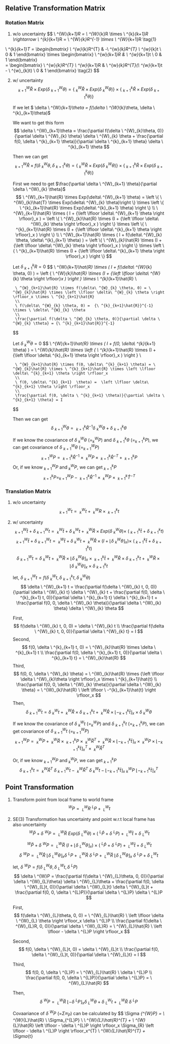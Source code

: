 ## Relative Transformation Matrix

### Rotation Matrix
1. w/o uncertainty
$$ 
    \ ^{W}_{k+1}R = \ ^{W}_{k}R \times  \ ^{k}_{k+1}R \rightarrow \ ^{k}_{k+1}R = \ ^{W}_{k}R^{-1} \times \ ^{W}_{k+1}R
    \tag{1}

$$
$$
    \ ^{k}_{k+1}T = \begin{bmatrix} 
                        \ ^{w}_{k}R^{T} & -\ ^{w}_{k}R^{T} \ ^{w}_{k}t \\
                        0 & 1
                    \end{bmatrix} 
                    \times 
                    \begin{bmatrix} 
                        \ ^{w}_{k+1}R & \ ^{w}_{k+1}t \\
                        0 & 1
                    \end{bmatrix}   
                    =
                    \begin{bmatrix} 
                        \ ^{w}_{k}R^{T} \ ^{w}_{k+1}R & \ ^{w}_{k}R^{T}(\ ^{w}_{k+1}t - \ ^{w}_{k}t) \\
                        0 & 1
                    \end{bmatrix}
    \tag{2}
$$

2. w/ uncertainty
    $$
        \ ^{W}_{k+1}\hat{R} \times Exp(\delta\ ^{W}_{k+1}\theta) = \left \{ \ ^{W}_{k}\hat{R} \times Exp(\delta\ ^{W}_{k}\theta)\right \} \times \left \{ \ ^{k}_{k+1}\hat{R} \times Exp(\delta\ ^{k}_{k+1}\theta) \right \} 
        \tag{7}
    $$

    

    If we let $
        \delta \ ^{W}_{k+1}\theta = f(\delta \ ^{W}_{k}\theta, \delta \ ^{k}_{k+1}\theta)$

    We want to get this form 
    $$
        \delta \ ^{W}_{k+1}\theta = \frac{\partial f(\delta \ ^{W}_{k}\theta, 0)}{\partial \delta \ ^{W}_{k} \theta} \delta \ ^{W}_{k} \theta + \frac{\partial f(0, \delta \ ^{k}_{k+1} \theta)}{\partial \delta \ ^{k}_{k+1} \theta} \delta \ ^{k}_{k+1} \theta
    $$

    Then we can get
    $$
        \ ^{W}_{k+1}\hat{R} \times f(\delta \ ^{W}_{k} \theta, \delta \ ^{k}_{k+1} \theta) = \left \{ \ ^{W}_{k}\hat{R} \times Exp(\delta\ ^{W}_{k} \theta)\right \} \times \left \{ \ ^{k}_{k+1}\hat{R} \times Exp(\delta\ ^{k}_{k+1} \theta) \right \} 
        \tag{9}
    $$

    First we need to get $\frac{\partial \delta \ ^{W}_{k+1} \theta}{\partial \delta \ ^{W}_{k} \theta}$
    $$
        \ ^{W}_{k+1}\hat{R} \times Exp(\delta\ ^{W}_{k+1} \theta) = \left \{ \ ^{W}_{k}\hat{T} \times Exp(\delta\ ^{W}_{k} \theta)\right \} \times \left \{ \ ^{k}_{k+1}\hat{R} \times Exp(\delta\ ^{k}_{k+1} \theta) \right \}
        \\
        \ ^{W}_{k+1}\hat{R} \times ( I + {\left \lfloor \delta\ ^{W}_{k+1} \theta \right \rfloor}_x ) = \left \{ \ ^{W}_{k}\hat{R} \times (I + {\left \lfloor \delta\ ^{W}_{k}  \theta \right \rfloor}_x ) \right \} \times \left \{ \ ^{k}_{k+1}\hat{R} \times (I + {\left \lfloor \delta\ ^{k}_{k+1} \theta \right \rfloor}_x ) \right \}
        \\           
        \ ^{W}_{k+1}\hat{R} \times ( I + f(\delta\ ^{W}_{k} \theta, \delta\ ^{k}_{k+1} \theta) ) = \left \{ \ ^{W}_{k}\hat{R} \times (I + {\left \lfloor \delta\ ^{W}_{k} \theta \right \rfloor}_x ) \right \} \times \left \{ \ ^{k}_{k+1}\hat{R} \times (I + {\left \lfloor \delta\ ^{k}_{k+1} \theta \right \rfloor}_x ) \right \}
    $$

    Let $\delta \ ^{k}_{k+1}R = 0$
    $$
        \ ^{W}_{k+1}\hat{R} \times ( I + f(\delta\ ^{W}_{k} \theta, 0) ) = \left \{ \ ^{W}_{k}\hat{R} \times (I + {\left \lfloor \delta\ ^{W}_{k} \theta \right \rfloor}_x ) \right \} \times \ ^{k}_{k+1}\hat{R}
        \\

        \ ^{W}_{k+1}\hat{R} \times f(\delta\ ^{W}_{k} \theta, 0) = \ ^{W}_{k}\hat{R} \times \left \lfloor \delta\ ^{W}_{k} \theta \right \rfloor_x \times \ ^{k}_{k+1}\hat{R}
        \\
        \ f(\delta\ ^{W}_{k} \theta, 0) =  {\ ^{k}_{k+1}\hat{R}}^{-1} \times \ \delta\ ^{W}_{k} \theta
        \\
        \frac{\partial f(\delta \ ^{W}_{k} \theta, 0)}{\partial \delta \ ^{W}_{k} \theta} = {\ ^{k}_{k+1}\hat{R}}^{-1} 
    $$

    Let $\delta \ ^{W}_{k} \theta = 0$
    $$
        \ ^{W}_{k+1}\hat{R} \times ( I + f(0, \delta\ ^{k}_{k+1} \theta) ) = \ ^{W}_{k}\hat{R} \times \left \{ \ ^{k}_{k+1}\hat{R} \times (I + {\left \lfloor \delta\ ^{k}_{k+1} \theta \right \rfloor}_x ) \right \}
        \\

        \ ^{W}_{k+1}\hat{R} \times f(0, \delta\ ^{k}_{k+1} \theta) = \ ^{W}_{k}\hat{R} \times \ ^{k}_{k+1}\hat{R} \times \left \lfloor \delta\ ^{k}_{k+1} \theta \right \rfloor_x
        \\
        \ f(0, \delta\ ^{k}_{k+1}  \theta) =  \left \lfloor \delta\ ^{k}_{k+1} \theta \right \rfloor_x
        \\
        \frac{\partial f(0, \delta \ ^{k}_{k+1} \theta)}{\partial \delta \ ^{k}_{k+1} \theta} = I
    $$

    Then we can get
    $$
        \delta \ ^{W}_{k+1} \theta = {\ ^{k}_{k+1}\hat{R}}^{-1} \delta \ ^{W}_{k} \theta + \delta \ ^{k}_{k+1} \theta
    $$

    If we know the covariance of $\delta \ ^{W}_{k} \theta$ (=$^{W}_{k}P$) and $\delta \ ^{k}_{k+1} \theta$ (=$^{k}_{k+1}P$), we can get covariance of $\delta \ ^{W}_{k+1} \theta$ (=$^{W}_{k+1}P$)
    $$
        \ ^{W}_{k+1}P = {\ ^{k}_{k+1}\hat{R}}^{-1} \times \ ^{W}_{k}P \times {\ ^{k}_{k+1}\hat{R}}^{-T} + \ ^{k}_{k+1}P
    $$
    Or, if we know $^{W}_{k+1}P$ and $^{W}_{k}P$, we can get $^{k}_{k+1}P$
    $$
        \ ^{k}_{k+1}P = ^{W}_{k+1}P - {\ ^{k}_{k+1}\hat{R}}^{-1} \times \ ^{W}_{k}P \times {\ ^{k}_{k+1}\hat{T}}^{-T}
    $$

### Translation Matrix
1. w/o uncertainty
$$
    \ ^{W}_{k+1}t = \ ^{W}_{k}t + \ ^{W}_{k}R \times \ ^{k}_{k+1}t
$$

2. w/ uncertainty
    $$
        \ ^{W}_{k+1}\hat{t} + \delta \ ^{W}_{k+1}t = \ ^{W}_{k}\hat{t} + \delta \ ^{W}_{k}t + \ ^{W}_{k}\hat{R} \times Exp(\delta \ ^{W}_{k}\theta) \times \ ( \ ^{k}_{k+1}\hat{t} + \delta \ ^{k}_{k+1}t )
    $$ 
    $$
        \ ^{W}_{k+1}\hat{t} + \delta \ ^{W}_{k+1}t = \ ^{W}_{k}\hat{t} + \delta \ ^{W}_{k}t + \ ^{W}_{k}\hat{R} \times ( I + {\left \lfloor \delta \ ^{W}_{k}\theta \right \rfloor}_x ) \times \ ( \ ^{k}_{k+1}\hat{t} + \delta \ ^{k}_{k+1}t )
    $$
    $$
        \delta \ ^{W}_{k+1}t = \delta \ ^{W}_{k}t + \ ^{W}_{k}\hat{R} \times {\left \lfloor \delta \ ^{W}_{k}\theta \right \rfloor}_x \times  \ ^{k}_{k+1}\hat{t} + \ ^{W}_{k}\hat{R} \times \delta \ ^{k}_{k+1}t + \ ^{W}_{k}\hat{R} \times {\left \lfloor \delta \ ^{W}_{k}\theta \right \rfloor}_x \times \delta \ ^{k}_{k+1}t
    $$

    let, $\delta \ ^{W}_{k+1} t = f(\delta \ ^{W}_{k} t, \delta \ ^{k}_{k+1} t, \delta \ ^{W}_{k} \theta)$
    $$
        \delta \ ^{W}_{k+1} t = \frac{\partial f(\delta \ ^{W}_{k} t, 0, 0)}{\partial \delta \ ^{W}_{k} t} \delta \ ^{W}_{k} t + \frac{\partial f(0, \delta \ ^{k}_{k+1} t, 0)}{\partial \delta \ ^{k}_{k+1} t} \delta \ ^{k}_{k+1} t + \frac{\partial f(0, 0, \delta \ ^{W}_{k} \theta)}{\partial \delta \ ^{W}_{k} \theta} \delta \ ^{W}_{k} \theta
    $$

    First,
    $$
        f(\delta \ ^{W}_{k} t, 0, 0) = \delta \ ^{W}_{k} t
        \\
        \frac{\partial f(\delta \ ^{W}_{k} t, 0, 0)}{\partial \delta \ ^{W}_{k} t} = I
    $$
    Second,
    $$
        f(0, \delta \ ^{k}_{k+1} t, 0) = \ ^{W}_{k}\hat{R} \times \delta \ ^{k}_{k+1} t
        \\
        \frac{\partial f(0, \delta \ ^{k}_{k+1} t, 0)}{\partial \delta \ ^{k}_{k+1} t} = \ ^{W}_{k}\hat{R}
    $$
    Third,
    $$
        f(0, 0, \delta \ ^{W}_{k} \theta) = \ ^{W}_{k}\hat{R} \times {\left \lfloor \delta \ ^{W}_{k}\theta \right \rfloor}_x \times \ ^{k}_{k+1}\hat{t}
        \\
        \frac{\partial f(0, 0, \delta \ ^{W}_{k} \theta)}{\partial \delta \ ^{W}_{k} \theta} = \ ^{W}_{k}\hat{R} \ \left \lfloor \ -^{k}_{k+1}\hat{t} \right \rfloor_x
    $$
    Then,
    $$
        \delta \ ^{W}_{k+1} t = \delta \ ^{W}_{k} t + \ ^{W}_{k}\hat{R} \times \delta \ ^{k}_{k+1} t + \ ^{W}_{k}\hat{R} \times {\left \lfloor  -^{k}_{k+1}\hat{t} \right \rfloor}_x \times \delta \ ^{W}_{k} \theta
    $$

    If we know the covariance of $\delta \ ^{W}_{k} t$ (=$^{W}_{k}P$) and $\delta \ ^{k}_{k+1} t$ (=$^{k}_{k+1}P$), we can get covariance of $\delta \ ^{W}_{k+1} t$ (=$^{W}_{k+1}P$)
    $$
        \ ^{W}_{k+1}P = \ ^{W}_{k}P + \ ^{W}_{k}\hat{R} \times \ ^{k}_{k+1}P \times \ ^{W}_{k}\hat{R}^{T} + \ ^{W}_{k}\hat{R} \times {\left \lfloor  -^{k}_{k+1}\hat{t} \right \rfloor}_x \times \ ^{W}_{k}P \times {\left \lfloor  -^{k}_{k+1}\hat{t} \right \rfloor}_x^T \times \ ^{W}_{k}\hat{R}^{T}
    $$

    Or, if we know $^{W}_{k+1}P$ and $^{W}_{k}P$, we can get $^{k}_{k+1}P$
    $$
        \delta \ ^{k}_{k+1}t = \ ^{W}_{k}\hat{R}^{T}  \  \delta \ ^{W}_{k+1}t - \ ^{W}_{k}\hat{R}^{T} \ \delta \ ^{W}_{k}t - \left \lfloor  -^{k}_{k+1}\hat{t} \right \rfloor_x  \ ^{W}_{k}P \ {\left \lfloor  -^{k}_{k+1}\hat{t} \right \rfloor}_x^T
    $$

            
## Point Transformation
1. Transform point from local frame to world frame
    $$
        \ ^{W}P = \ ^{W}_{L}R \ ^{L}P + \ ^{W}_{L}t
    $$
2. SE(3) Transformation has uncertainty and point w.r.t local frame has also uncertainty
    $$
        \ ^{W}\hat{P} + \delta \ ^{W}P = \ ^{W}_{L}\hat{R} \ Exp(\delta \ ^{W}_{L} \theta) \times ( \ ^{L}\hat{P} + \delta \ ^{L}P ) + \ ^{W}_{L}\hat{t} + \delta \ ^{W}_{L}t
    $$

    $$
        \ ^{W}\hat{P} + \delta \ ^{W}P = \ ^{W}_{L}\hat{R} \ (I + {\left \lfloor \delta \ ^{W}_{L} \theta \right \rfloor}_x) \times ( \ ^{L}\hat{P} + \delta \ ^{L}P ) + \ ^{W}_{L}\hat{t} + \delta \ ^{W}_{L}t
    $$
    $$
        \delta \ ^{W}P = \ ^{W}_{L}\hat{R} \ \left \lfloor \delta \ ^{W}_{L} \theta \right \rfloor_x \delta \ ^{L}P + \ ^{W}_{L}\hat{R} \ \delta \ ^{L}P + \ ^{W}_{L}\hat{R} \ \left \lfloor \delta \ ^{W}_{L} \theta \right \rfloor_x \ \delta \ ^{L}P + \delta \ ^{W}_{L}t
    $$

    let, $\delta \ ^{W}P = f(\delta \ ^{W}_{L} \theta, \delta \ ^{W}_{L}t, \delta \ ^{L}P)$
    $$
        \delta \ ^{W}P = \frac{\partial f(\delta \ ^{W}_{L}\theta, 0, 0)}{\partial \delta \ ^{W}_{L}\theta} \delta \ ^{W}_{L}\theta + \frac{\partial f(0, \delta \ ^{W}_{L}t, 0)}{\partial \delta \ ^{W}_{L}t} \delta \ ^{W}_{L}t + \frac{\partial f(0, 0, \delta \ ^{L}P)}{\partial \delta \ ^{L}P} \delta \ ^{L}P
    $$

    First,
    $$
        f(\delta \ ^{W}_{L}\theta, 0, 0) = \ ^{W}_{L}\hat{R} \ \left \lfloor \delta \ ^{W}_{L} \theta \right \rfloor_x \delta \ ^{L}P
        \\
        \frac{\partial f(\delta \ ^{W}_{L}R, 0, 0)}{\partial \delta \ ^{W}_{L}R} = \ ^{W}_{L}\hat{R} \ \left \lfloor - \delta \ ^{L}P \right \rfloor_x
    $$

    Second,
    $$
        f(0, \delta \ ^{W}_{L}t, 0) = \delta \ ^{W}_{L}t
        \\
        \frac{\partial f(0, \delta \ ^{W}_{L}t, 0)}{\partial \delta \ ^{W}_{L}t} = I
    $$

    Third,
    $$
        f(0, 0, \delta \ ^{L}P) = \ ^{W}_{L}\hat{R} \ \delta \ ^{L}P
        \\
        \frac{\partial f(0, 0, \delta \ ^{L}P)}{\partial \delta \ ^{L}P} = \ ^{W}_{L}\hat{R}
    $$

    Then,
    $$
        \delta \ ^{W}P = \ ^{W}_{L}\hat{R} \ \left \lfloor - \delta \ ^{L}P \right \rfloor_x \delta \ ^{W}_{L}\theta + \delta \ ^{W}_{L}t + \ ^{W}_{L}\hat{R} \ \delta \ ^{L}P
    $$

    <!-- Covariance of $\delta \ ^{W}P$ (=$^{W}P$) can be calculated by -->
    Covaariance of $\delta \ ^{W}P$ (=$\Sigma_{^{W}P}$) can be calculated by
    $$
        \Sigma _{^{W}P} = \ ^{W}_{L}\hat{R} \ \Sigma_{^{L}P} \ \ ^{W}_{L}\hat{R}^{T} + \ ^{W}_{L}\hat{R} \left \lfloor - \delta \ ^{L}P \right \rfloor_x \Sigma_{R} \left \lfloor - \delta \ ^{L}P \right \rfloor_x^{T} \ ^{W}_{L}\hat{R}^{T} + \Sigma_{t}


                            
